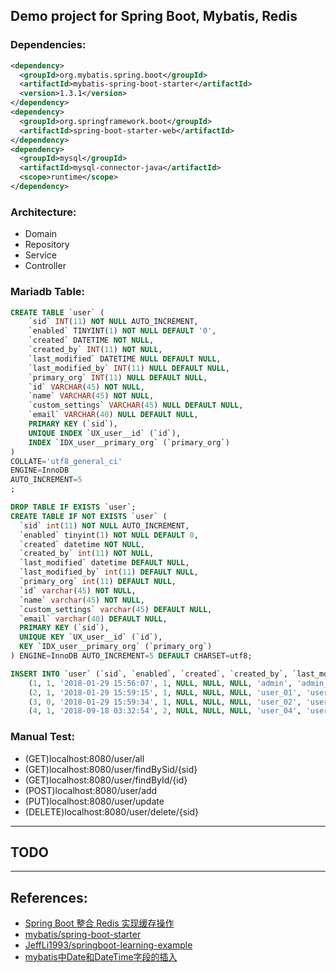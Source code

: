 Demo project for Spring Boot, Mybatis, Redis
----------------------------------------------------
### Dependencies:
```xml
<dependency>
  <groupId>org.mybatis.spring.boot</groupId>
  <artifactId>mybatis-spring-boot-starter</artifactId>
  <version>1.3.1</version>
</dependency>
<dependency>
  <groupId>org.springframework.boot</groupId>
  <artifactId>spring-boot-starter-web</artifactId>
</dependency>
<dependency>
  <groupId>mysql</groupId>
  <artifactId>mysql-connector-java</artifactId>
  <scope>runtime</scope>
</dependency>
```
### Architecture:
* Domain
* Repository
* Service
* Controller
### Mariadb Table:
```sql
CREATE TABLE `user` (
	`sid` INT(11) NOT NULL AUTO_INCREMENT,
	`enabled` TINYINT(1) NOT NULL DEFAULT '0',
	`created` DATETIME NOT NULL,
	`created_by` INT(11) NOT NULL,
	`last_modified` DATETIME NULL DEFAULT NULL,
	`last_modified_by` INT(11) NULL DEFAULT NULL,
	`primary_org` INT(11) NULL DEFAULT NULL,
	`id` VARCHAR(45) NOT NULL,
	`name` VARCHAR(45) NOT NULL,
	`custom_settings` VARCHAR(45) NULL DEFAULT NULL,
	`email` VARCHAR(40) NULL DEFAULT NULL,
	PRIMARY KEY (`sid`),
	UNIQUE INDEX `UX_user__id` (`id`),
	INDEX `IDX_user__primary_org` (`primary_org`)
)
COLLATE='utf8_general_ci'
ENGINE=InnoDB
AUTO_INCREMENT=5
;

DROP TABLE IF EXISTS `user`;
CREATE TABLE IF NOT EXISTS `user` (
  `sid` int(11) NOT NULL AUTO_INCREMENT,
  `enabled` tinyint(1) NOT NULL DEFAULT 0,
  `created` datetime NOT NULL,
  `created_by` int(11) NOT NULL,
  `last_modified` datetime DEFAULT NULL,
  `last_modified_by` int(11) DEFAULT NULL,
  `primary_org` int(11) DEFAULT NULL,
  `id` varchar(45) NOT NULL,
  `name` varchar(45) NOT NULL,
  `custom_settings` varchar(45) DEFAULT NULL,
  `email` varchar(40) DEFAULT NULL,
  PRIMARY KEY (`sid`),
  UNIQUE KEY `UX_user__id` (`id`),
  KEY `IDX_user__primary_org` (`primary_org`)
) ENGINE=InnoDB AUTO_INCREMENT=5 DEFAULT CHARSET=utf8;

INSERT INTO `user` (`sid`, `enabled`, `created`, `created_by`, `last_modified`, `last_modified_by`, `primary_org`, `id`, `name`, `custom_settings`, `email`) VALUES
	(1, 1, '2018-01-29 15:56:07', 1, NULL, NULL, NULL, 'admin', 'admin_name', NULL, NULL),
	(2, 1, '2018-01-29 15:59:15', 1, NULL, NULL, NULL, 'user_01', 'user_01_name', NULL, NULL),
	(3, 0, '2018-01-29 15:59:34', 1, NULL, NULL, NULL, 'user_02', 'user_02_name', NULL, NULL),
	(4, 1, '2018-09-18 03:32:54', 2, NULL, NULL, NULL, 'user_04', 'user_04_name', NULL, NULL);
```
### Manual Test:
* (GET)localhost:8080/user/all
* (GET)localhost:8080/user/findBySid/{sid}
* (GET)localhost:8080/user/findById/{id}
* (POST)localhost:8080/user/add
* (PUT)localhost:8080/user/update
* (DELETE)localhost:8080/user/delete/{sid}
----------------------------------------------------
## TODO

----------------------------------------------------
## References:
* [Spring Boot 整合 Redis 实现缓存操作](https://www.bysocket.com/?p=1756)
* [mybatis/spring-boot-starter](https://github.com/mybatis/spring-boot-starter)
* [JeffLi1993/springboot-learning-example](https://github.com/JeffLi1993/springboot-learning-example/blob/master/springboot-mybatis-redis/pom.xml)
* [mybatis中Date和DateTime字段的插入](http://blog.csdn.net/qiaomu8559968/article/details/7995251)